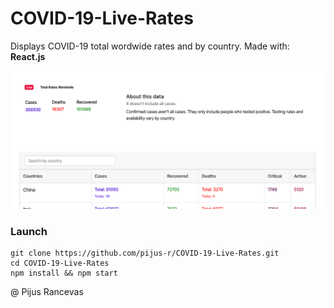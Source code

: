 # COVID-19-Live-Rates
Displays COVID-19 total wordwide rates and by country. 
Made with: **React.js**

![alt text](https://github.com/pijus-r/COVID-19-Live-Rates/blob/master/show.png?raw=true)



### Launch
```
git clone https://github.com/pijus-r/COVID-19-Live-Rates.git
cd COVID-19-Live-Rates
npm install && npm start
```

@ Pijus Rancevas
